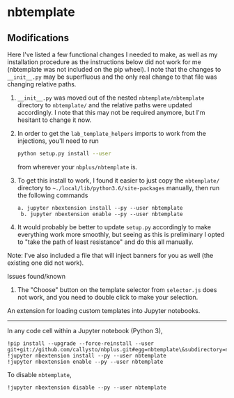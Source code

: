 # nbtemplate

## Modifications

Here I've listed a few functional changes I needed to make, as well as my installation procedure as the instructions below did not work for me (nbtemplate was not included on the pip wheel). I note that the changes to `__init__.py` may be superfluous and the only real change to that file was changing relative paths. 

1. `__init__.py` was moved out of the nested `nbtemplate/nbtemplate` directory to `nbtemplate/` and the relative paths were updated accordingly. I note that this may not be required anymore, but I'm hesitant to change it now.
1. In order to get the `lab_template_helpers` imports to work from the injections, you'll need to run 
    ```bash
    python setup.py install --user
    ```
    from wherever your `nbplus/nbtemplate` is.
2. To get this install to work, I found it easier to just copy the `nbtemplate/` directory to `~./local/lib/python3.6/site-packages` manually, then run the following commands
       
       a. jupyter nbextension install --py --user nbtemplate
        b. jupyter nbextension enable --py --user nbtemplate

3. It would probably be better to update `setup.py` accordingly to make everything work more smoothly, but seeing as this is preliminary I opted to "take the path of least resistance" and do this all manually. 

Note: I've also included a file that will inject banners for you as well (the existing one did not work). 

Issues found/known

1. The "Choose" button on the template selector from `selector.js` does not work, and you need to double click to make your selection. 


An extension for loading custom templates into Jupyter notebooks.

---

In any code cell within a Jupyter notebook (Python 3),

```
!pip install --upgrade --force-reinstall --user git+git://github.com/callysto/nbplus.git#egg=nbtemplate\&subdirectory=nbtemplate
!jupyter nbextension install --py --user nbtemplate
!jupyter nbextension enable --py --user nbtemplate
```

To disable `nbtemplate`,

```
!jupyter nbextension disable --py --user nbtemplate
```
